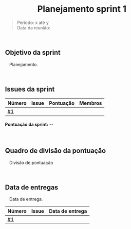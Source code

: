 # <center> Planejamento sprint 1
> Período: x até y   
> Data da reunião: 

<br/>

## Objetivo da sprint
<p text-align="justify">&ensp;&ensp;Planejamento.</p>

<br/>

## Issues da sprint
| Número | Issue | Pontuação | Membros |
| -- | -- | -- | -- |
| [#1](url) |  |  |  |

#### Pontuação da sprint: --

<br/>

## Quadro de divisão da pontuação
<p text-align="justify">&ensp;&ensp;Divisão de pontuação</p>

<br/>

## Data de entregas
<p text-align="justify">&ensp;&ensp;Data de entrega.</p>

| Número | Issue | Data de entrega |
| -- | -- | -- |
| [#1](url) |  |  |

<br/>
